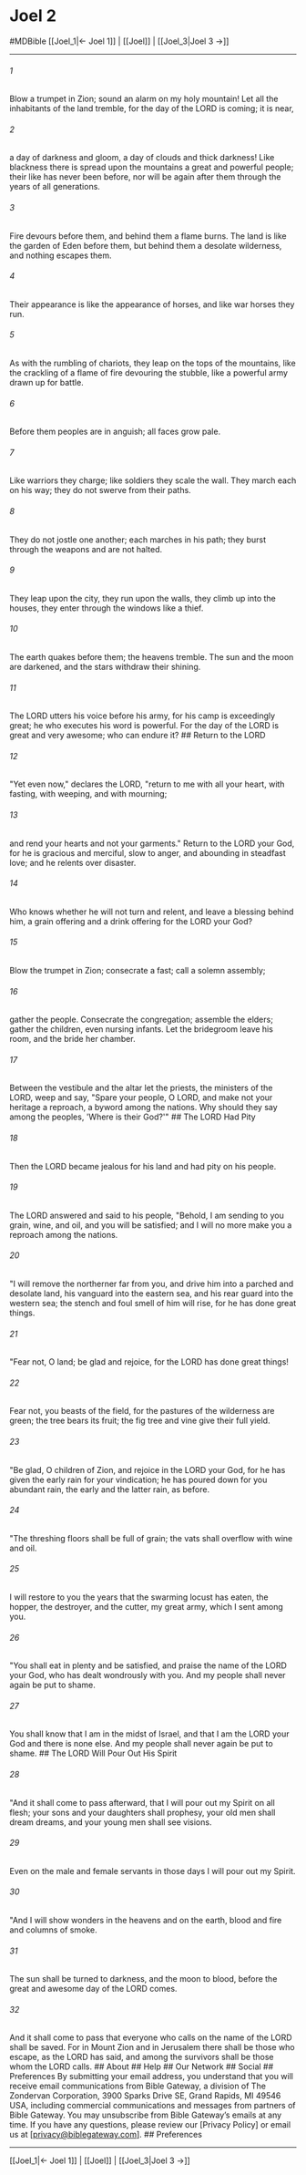 # Joel 2
#MDBible
[[Joel_1|← Joel 1]] | [[Joel]] | [[Joel_3|Joel 3 →]]

***


###### 1 
Blow a trumpet in Zion; sound an alarm on my holy mountain! Let all the inhabitants of the land tremble, for the day of the LORD is coming; it is near, 

###### 2 
a day of darkness and gloom, a day of clouds and thick darkness! Like blackness there is spread upon the mountains a great and powerful people; their like has never been before, nor will be again after them through the years of all generations. 

###### 3 
Fire devours before them, and behind them a flame burns. The land is like the garden of Eden before them, but behind them a desolate wilderness, and nothing escapes them. 

###### 4 
Their appearance is like the appearance of horses, and like war horses they run. 

###### 5 
As with the rumbling of chariots, they leap on the tops of the mountains, like the crackling of a flame of fire devouring the stubble, like a powerful army drawn up for battle. 

###### 6 
Before them peoples are in anguish; all faces grow pale. 

###### 7 
Like warriors they charge; like soldiers they scale the wall. They march each on his way; they do not swerve from their paths. 

###### 8 
They do not jostle one another; each marches in his path; they burst through the weapons and are not halted. 

###### 9 
They leap upon the city, they run upon the walls, they climb up into the houses, they enter through the windows like a thief. 

###### 10 
The earth quakes before them; the heavens tremble. The sun and the moon are darkened, and the stars withdraw their shining. 

###### 11 
The LORD utters his voice before his army, for his camp is exceedingly great; he who executes his word is powerful. For the day of the LORD is great and very awesome; who can endure it? ## Return to the LORD 

###### 12 
"Yet even now," declares the LORD, "return to me with all your heart, with fasting, with weeping, and with mourning; 

###### 13 
and rend your hearts and not your garments." Return to the LORD your God, for he is gracious and merciful, slow to anger, and abounding in steadfast love; and he relents over disaster. 

###### 14 
Who knows whether he will not turn and relent, and leave a blessing behind him, a grain offering and a drink offering for the LORD your God? 

###### 15 
Blow the trumpet in Zion; consecrate a fast; call a solemn assembly; 

###### 16 
gather the people. Consecrate the congregation; assemble the elders; gather the children, even nursing infants. Let the bridegroom leave his room, and the bride her chamber. 

###### 17 
Between the vestibule and the altar let the priests, the ministers of the LORD, weep and say, "Spare your people, O LORD, and make not your heritage a reproach, a byword among the nations. Why should they say among the peoples, 'Where is their God?'" ## The LORD Had Pity 

###### 18 
Then the LORD became jealous for his land and had pity on his people. 

###### 19 
The LORD answered and said to his people, "Behold, I am sending to you grain, wine, and oil, and you will be satisfied; and I will no more make you a reproach among the nations. 

###### 20 
"I will remove the northerner far from you, and drive him into a parched and desolate land, his vanguard into the eastern sea, and his rear guard into the western sea; the stench and foul smell of him will rise, for he has done great things. 

###### 21 
"Fear not, O land; be glad and rejoice, for the LORD has done great things! 

###### 22 
Fear not, you beasts of the field, for the pastures of the wilderness are green; the tree bears its fruit; the fig tree and vine give their full yield. 

###### 23 
"Be glad, O children of Zion, and rejoice in the LORD your God, for he has given the early rain for your vindication; he has poured down for you abundant rain, the early and the latter rain, as before. 

###### 24 
"The threshing floors shall be full of grain; the vats shall overflow with wine and oil. 

###### 25 
I will restore to you the years that the swarming locust has eaten, the hopper, the destroyer, and the cutter, my great army, which I sent among you. 

###### 26 
"You shall eat in plenty and be satisfied, and praise the name of the LORD your God, who has dealt wondrously with you. And my people shall never again be put to shame. 

###### 27 
You shall know that I am in the midst of Israel, and that I am the LORD your God and there is none else. And my people shall never again be put to shame. ## The LORD Will Pour Out His Spirit 

###### 28 
"And it shall come to pass afterward, that I will pour out my Spirit on all flesh; your sons and your daughters shall prophesy, your old men shall dream dreams, and your young men shall see visions. 

###### 29 
Even on the male and female servants in those days I will pour out my Spirit. 

###### 30 
"And I will show wonders in the heavens and on the earth, blood and fire and columns of smoke. 

###### 31 
The sun shall be turned to darkness, and the moon to blood, before the great and awesome day of the LORD comes. 

###### 32 
And it shall come to pass that everyone who calls on the name of the LORD shall be saved. For in Mount Zion and in Jerusalem there shall be those who escape, as the LORD has said, and among the survivors shall be those whom the LORD calls. ## About ## Help ## Our Network ## Social ## Preferences By submitting your email address, you understand that you will receive email communications from Bible Gateway, a division of The Zondervan Corporation, 3900 Sparks Drive SE, Grand Rapids, MI 49546 USA, including commercial communications and messages from partners of Bible Gateway. You may unsubscribe from Bible Gateway&rsquo;s emails at any time. If you have any questions, please review our [Privacy Policy] or email us at [privacy@biblegateway.com]. ## Preferences

***

[[Joel_1|← Joel 1]] | [[Joel]] | [[Joel_3|Joel 3 →]]
